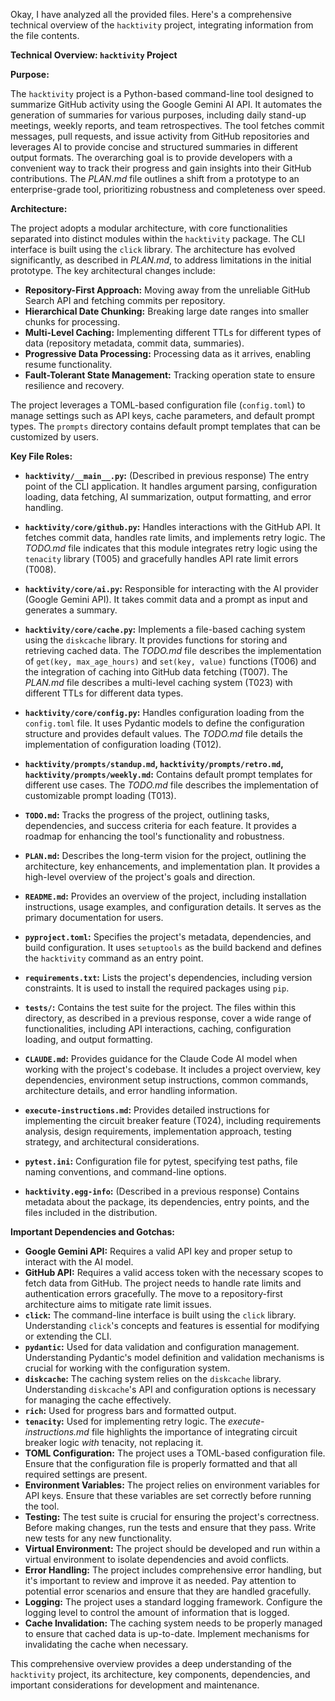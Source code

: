 Okay, I have analyzed all the provided files. Here's a comprehensive technical overview of the `hacktivity` project, integrating information from the file contents.

**Technical Overview: `hacktivity` Project**

**Purpose:**

The `hacktivity` project is a Python-based command-line tool designed to summarize GitHub activity using the Google Gemini AI API. It automates the generation of summaries for various purposes, including daily stand-up meetings, weekly reports, and team retrospectives. The tool fetches commit messages, pull requests, and issue activity from GitHub repositories and leverages AI to provide concise and structured summaries in different output formats. The overarching goal is to provide developers with a convenient way to track their progress and gain insights into their GitHub contributions.  The *PLAN.md* file outlines a shift from a prototype to an enterprise-grade tool, prioritizing robustness and completeness over speed.

**Architecture:**

The project adopts a modular architecture, with core functionalities separated into distinct modules within the `hacktivity` package. The CLI interface is built using the `click` library. The architecture has evolved significantly, as described in *PLAN.md*, to address limitations in the initial prototype. The key architectural changes include:

*   **Repository-First Approach:** Moving away from the unreliable GitHub Search API and fetching commits per repository.
*   **Hierarchical Date Chunking:** Breaking large date ranges into smaller chunks for processing.
*   **Multi-Level Caching:** Implementing different TTLs for different types of data (repository metadata, commit data, summaries).
*   **Progressive Data Processing:** Processing data as it arrives, enabling resume functionality.
*   **Fault-Tolerant State Management:** Tracking operation state to ensure resilience and recovery.

The project leverages a TOML-based configuration file (`config.toml`) to manage settings such as API keys, cache parameters, and default prompt types. The `prompts` directory contains default prompt templates that can be customized by users.

**Key File Roles:**

*   **`hacktivity/__main__.py`:** (Described in previous response) The entry point of the CLI application. It handles argument parsing, configuration loading, data fetching, AI summarization, output formatting, and error handling.

*   **`hacktivity/core/github.py`:** Handles interactions with the GitHub API. It fetches commit data, handles rate limits, and implements retry logic. The *TODO.md* file indicates that this module integrates retry logic using the `tenacity` library (T005) and gracefully handles API rate limit errors (T008).

*   **`hacktivity/core/ai.py`:** Responsible for interacting with the AI provider (Google Gemini API). It takes commit data and a prompt as input and generates a summary.

*   **`hacktivity/core/cache.py`:** Implements a file-based caching system using the `diskcache` library. It provides functions for storing and retrieving cached data. The *TODO.md* file describes the implementation of `get(key, max_age_hours)` and `set(key, value)` functions (T006) and the integration of caching into GitHub data fetching (T007). The *PLAN.md* file describes a multi-level caching system (T023) with different TTLs for different data types.

*   **`hacktivity/core/config.py`:** Handles configuration loading from the `config.toml` file. It uses Pydantic models to define the configuration structure and provides default values. The *TODO.md* file details the implementation of configuration loading (T012).

*   **`hacktivity/prompts/standup.md`, `hacktivity/prompts/retro.md`, `hacktivity/prompts/weekly.md`:** Contains default prompt templates for different use cases. The *TODO.md* file describes the implementation of customizable prompt loading (T013).

*   **`TODO.md`:** Tracks the progress of the project, outlining tasks, dependencies, and success criteria for each feature. It provides a roadmap for enhancing the tool's functionality and robustness.

*   **`PLAN.md`:** Describes the long-term vision for the project, outlining the architecture, key enhancements, and implementation plan. It provides a high-level overview of the project's goals and direction.

*   **`README.md`:** Provides an overview of the project, including installation instructions, usage examples, and configuration details. It serves as the primary documentation for users.

*   **`pyproject.toml`:** Specifies the project's metadata, dependencies, and build configuration. It uses `setuptools` as the build backend and defines the `hacktivity` command as an entry point.

*   **`requirements.txt`:** Lists the project's dependencies, including version constraints. It is used to install the required packages using `pip`.

*   **`tests/`:** Contains the test suite for the project. The files within this directory, as described in a previous response, cover a wide range of functionalities, including API interactions, caching, configuration loading, and output formatting.

*   **`CLAUDE.md`:** Provides guidance for the Claude Code AI model when working with the project's codebase. It includes a project overview, key dependencies, environment setup instructions, common commands, architecture details, and error handling information.

*   **`execute-instructions.md`:** Provides detailed instructions for implementing the circuit breaker feature (T024), including requirements analysis, design requirements, implementation approach, testing strategy, and architectural considerations.

*   **`pytest.ini`:** Configuration file for pytest, specifying test paths, file naming conventions, and command-line options.

*   **`hacktivity.egg-info`:** (Described in a previous response) Contains metadata about the package, its dependencies, entry points, and the files included in the distribution.

**Important Dependencies and Gotchas:**

*   **Google Gemini API:** Requires a valid API key and proper setup to interact with the AI model.
*   **GitHub API:** Requires a valid access token with the necessary scopes to fetch data from GitHub. The project needs to handle rate limits and authentication errors gracefully.  The move to a repository-first architecture aims to mitigate rate limit issues.
*   **`click`:** The command-line interface is built using the `click` library. Understanding `click`'s concepts and features is essential for modifying or extending the CLI.
*   **`pydantic`:** Used for data validation and configuration management. Understanding Pydantic's model definition and validation mechanisms is crucial for working with the configuration system.
*   **`diskcache`:** The caching system relies on the `diskcache` library. Understanding `diskcache`'s API and configuration options is necessary for managing the cache effectively.
*   **`rich`:** Used for progress bars and formatted output.
*   **`tenacity`:** Used for implementing retry logic.  The *execute-instructions.md* file highlights the importance of integrating circuit breaker logic *with* tenacity, not replacing it.
*   **TOML Configuration:** The project uses a TOML-based configuration file. Ensure that the configuration file is properly formatted and that all required settings are present.
*   **Environment Variables:** The project relies on environment variables for API keys. Ensure that these variables are set correctly before running the tool.
*   **Testing:**  The test suite is crucial for ensuring the project's correctness.  Before making changes, run the tests and ensure that they pass.  Write new tests for any new functionality.
*   **Virtual Environment:** The project should be developed and run within a virtual environment to isolate dependencies and avoid conflicts.
*   **Error Handling:** The project includes comprehensive error handling, but it's important to review and improve it as needed. Pay attention to potential error scenarios and ensure that they are handled gracefully.
*   **Logging:** The project uses a standard logging framework. Configure the logging level to control the amount of information that is logged.
*   **Cache Invalidation:**  The caching system needs to be properly managed to ensure that cached data is up-to-date. Implement mechanisms for invalidating the cache when necessary.

This comprehensive overview provides a deep understanding of the `hacktivity` project, its architecture, key components, dependencies, and important considerations for development and maintenance.
